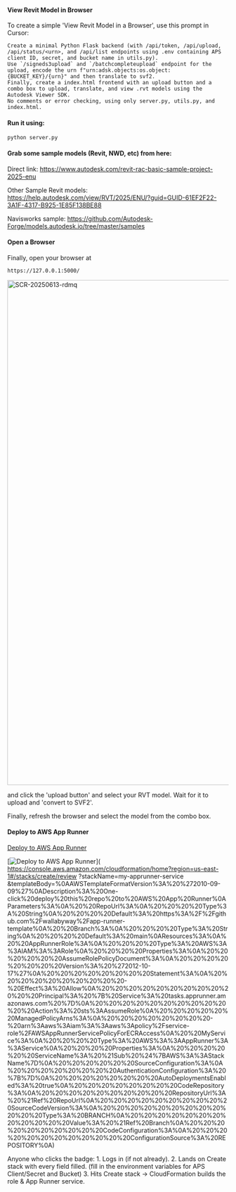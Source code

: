 #### View Revit Model in Browser

To create a simple 'View Revit Model in a Browser', use this prompt in Cursor:

```
Create a minimal Python Flask backend (with /api/token, /api/upload, /api/status/<urn>, and /api/list endpoints using .env containing APS client ID, secret, and bucket name in utils.py). 
Use `/signeds3upload` and `/batchcompleteupload` endpoint for the upload, encode the urn f"urn:adsk.objects:os.object:{BUCKET_KEY}/{urn}" and then translate to svf2.
Finally, create a index.html frontend with an upload button and a combo box to upload, translate, and view .rvt models using the Autodesk Viewer SDK. 
No comments or error checking, using only server.py, utils.py, and index.html.
```

#### Run it using:

```
python server.py
```



#### Grab some sample models (Revit, NWD, etc) from here:

Direct link: https://www.autodesk.com/revit-rac-basic-sample-project-2025-enu

Other Sample Revit models: https://help.autodesk.com/view/RVT/2025/ENU/?guid=GUID-61EF2F22-3A1F-4317-B925-1E85F138BE88

Navisworks sample: https://github.com/Autodesk-Forge/models.autodesk.io/tree/master/samples


#### Open a Browser

Finally, open your browser at

```
https://127.0.0.1:5000/
```
<img width="1149" alt="SCR-20250613-rdmq" src="https://gist.github.com/user-attachments/assets/ad08e6a9-1a9b-402f-b59e-7699f899d61a" />

and click the 'upload button' and select your RVT model.  Wait for it to upload and 'convert to SVF2'.

Finally, refresh the browser and select the model from the combo box.


#### Deploy to AWS App Runner

[Deploy to AWS App Runner](
  https://console.aws.amazon.com/cloudformation/home?region=us-east-1#/stacks/create/review?stackName=my-apprunner-service&templateURL=https://wallabyway.github.io/app-runner-template/apprunner.yaml)

[![Deploy to AWS App Runner](https://img.shields.io/badge/Deploy-to-AWS%20App%20Runner-orange?logo=amazon-aws&style=for-the-badge)](
https://console.aws.amazon.com/cloudformation/home?region=us-east-1#/stacks/create/review
  ?stackName=my-apprunner-service
  &templateBody=%0AAWSTemplateFormatVersion%3A%20%272010-09-09%27%0ADescription%3A%20One-click%20deploy%20this%20repo%20to%20AWS%20App%20Runner%0AParameters%3A%0A%20%20RepoUrl%3A%0A%20%20%20%20Type%3A%20String%0A%20%20%20%20Default%3A%20https%3A%2F%2Fgithub.com%2Fwallabyway%2Fapp-runner-template%0A%20%20Branch%3A%0A%20%20%20%20Type%3A%20String%0A%20%20%20%20Default%3A%20main%0AResources%3A%0A%20%20AppRunnerRole%3A%0A%20%20%20%20Type%3A%20AWS%3A%3AIAM%3A%3ARole%0A%20%20%20%20Properties%3A%0A%20%20%20%20%20%20AssumeRolePolicyDocument%3A%0A%20%20%20%20%20%20%20%20Version%3A%20%272012-10-17%27%0A%20%20%20%20%20%20%20%20Statement%3A%0A%20%20%20%20%20%20%20%20%20%20-%20Effect%3A%20Allow%0A%20%20%20%20%20%20%20%20%20%20%20%20Principal%3A%20%7B%20Service%3A%20tasks.apprunner.amazonaws.com%20%7D%0A%20%20%20%20%20%20%20%20%20%20%20%20Action%3A%20sts%3AAssumeRole%0A%20%20%20%20%20%20ManagedPolicyArns%3A%0A%20%20%20%20%20%20%20%20-%20arn%3Aaws%3Aiam%3A%3Aaws%3Apolicy%2Fservice-role%2FAWSAppRunnerServicePolicyForECRAccess%0A%20%20MyService%3A%0A%20%20%20%20Type%3A%20AWS%3A%3AAppRunner%3A%3AService%0A%20%20%20%20Properties%3A%0A%20%20%20%20%20%20ServiceName%3A%20%21Sub%20%24%7BAWS%3A%3AStackName%7D%0A%20%20%20%20%20%20SourceConfiguration%3A%0A%20%20%20%20%20%20%20%20AuthenticationConfiguration%3A%20%7B%7D%0A%20%20%20%20%20%20%20%20AutoDeploymentsEnabled%3A%20true%0A%20%20%20%20%20%20%20%20CodeRepository%3A%0A%20%20%20%20%20%20%20%20%20%20RepositoryUrl%3A%20%21Ref%20RepoUrl%0A%20%20%20%20%20%20%20%20%20%20SourceCodeVersion%3A%0A%20%20%20%20%20%20%20%20%20%20%20%20Type%3A%20BRANCH%0A%20%20%20%20%20%20%20%20%20%20%20%20Value%3A%20%21Ref%20Branch%0A%20%20%20%20%20%20%20%20%20%20CodeConfiguration%3A%0A%20%20%20%20%20%20%20%20%20%20%20%20ConfigurationSource%3A%20REPOSITORY%0A)
  

Anyone who clicks the badge:
	1.	Logs in (if not already).
	2.	Lands on Create stack with every field filled.  (fill in the environment variables for APS Client/Secret and Bucket)
	3.	Hits Create stack → CloudFormation builds the role & App Runner service.
